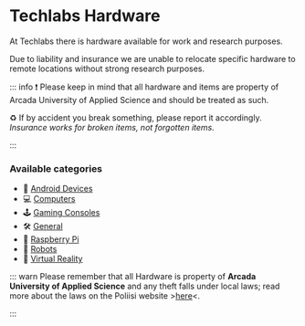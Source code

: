 # Techlabs Hardware

At Techlabs there is hardware available for work and research purposes.

Due to liability and insurance we are unable to relocate specific hardware to remote locations without strong research purposes.

::: info
❗ Please keep in mind that all hardware and items are property of Arcada University of Applied Science and should be treated as such.

♻️ If by accident you break something, please report it accordingly.  
*Insurance works for broken items, not forgotten items.*

:::

### Available categories

* 📱 [Android Devices](Android%20Devices.md)
* 💻 [Computers](Computers.md)
* 🕹️ [Gaming Consoles](Gaming%20Consoles.md)
* 🛠️ [General](General.md)
* 🍓 [Raspberry Pi](Raspberry%20Pi.md)
* 🤖 [Robots](Robots.md)
* 🥽 [Virtual Reality](Virtual%20Reality.md)

::: warn
Please remember that all Hardware is property of **Arcada University of Applied Science** and any theft falls under local laws; read more about the laws on the Poliisi website >[here](https://poliisi.fi/en/theft-and-petty-theft)<.

:::